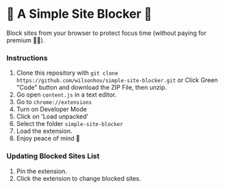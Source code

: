 # 🚫 A Simple Site Blocker 🚫

Block sites from your browser to protect focus time (without paying for premium 🤦🏻).

### Instructions

1. Clone this repository with `git clone https://github.com/wilsonhou/simple-site-blocker.git` or Click Green "Code" button and download the ZIP File, then unzip.
2. Go open `content.js` in a text editor.
3. Go to `chrome://extensions`
4. Turn on Developer Mode
5. Click on 'Load unpacked'
6. Select the folder `simple-site-blocker`
7. Load the extension.
8. Enjoy peace of mind 🥰

### Updating Blocked Sites List

1. Pin the extension.
2. Click the extension to change blocked sites.
